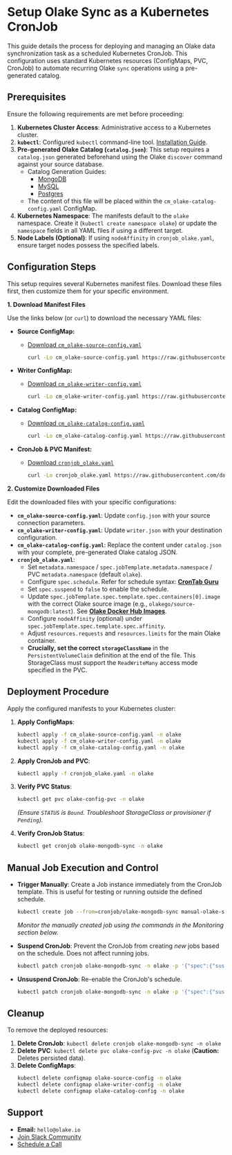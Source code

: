 # Setup Olake Sync as a Kubernetes CronJob

This guide details the process for deploying and managing an Olake data synchronization task as a scheduled Kubernetes CronJob. This configuration uses standard Kubernetes resources (ConfigMaps, PVC, CronJob) to automate recurring Olake `sync` operations using a pre-generated catalog.

## Prerequisites

Ensure the following requirements are met before proceeding:

1.  **Kubernetes Cluster Access**: Administrative access to a Kubernetes cluster.
2.  **`kubectl`**: Configured `kubectl` command-line tool. [Installation Guide](https://kubernetes.io/docs/tasks/tools/install-kubectl/).
3.  **Pre-generated Olake Catalog (`catalog.json`)**: This setup requires a `catalog.json` generated beforehand using the Olake `discover` command against your source database.
    *   Catalog Generation Guides:
        *   [MongoDB](https://olake.io/docs/getting-started/mongodb#step-2-generate-a-catalog-file)
        *   [MySQL](https://olake.io/docs/getting-started/mysql#step-2-generate-a-catalog-file)
        *   [Postgres](https://olake.io/docs/getting-started/postgres#step-2-generate-a-catalog-file)
    *   The content of this file will be placed within the `cm_olake-catalog-config.yaml` ConfigMap.
4.  **Kubernetes Namespace**: The manifests default to the `olake` namespace. Create it (`kubectl create namespace olake`) or update the `namespace` fields in all YAML files if using a different target.
5.  **Node Labels (Optional)**: If using `nodeAffinity` in `cronjob_olake.yaml`, ensure target nodes possess the specified labels.

## Configuration Steps

This setup requires several Kubernetes manifest files. Download these files first, then customize them for your specific environment.

**1. Download Manifest Files**

Use the links below (or `curl`) to download the necessary YAML files:

*   **Source ConfigMap:**
    *   [Download `cm_olake-source-config.yaml`](https://raw.githubusercontent.com/datazip-inc/olake-docs/refs/heads/master/kubernetes/cm_olake-source-config.yaml)
        ```bash
        curl -Lo cm_olake-source-config.yaml https://raw.githubusercontent.com/datazip-inc/olake-docs/refs/heads/master/kubernetes/cm_olake-source-config.yaml
        ```

*   **Writer ConfigMap:**
    *   [Download `cm_olake-writer-config.yaml`](https://raw.githubusercontent.com/datazip-inc/olake-docs/refs/heads/master/kubernetes/cm_olake-writer-config.yaml)
        ```bash
        curl -Lo cm_olake-writer-config.yaml https://raw.githubusercontent.com/datazip-inc/olake-docs/refs/heads/master/kubernetes/cm_olake-writer-config.yaml
        ```

*   **Catalog ConfigMap:**
    *   [Download `cm_olake-catalog-config.yaml`](https://raw.githubusercontent.com/datazip-inc/olake-docs/refs/heads/master/kubernetes/cm_olake-catalog-config.yaml)
        ```bash
        curl -Lo cm_olake-catalog-config.yaml https://raw.githubusercontent.com/datazip-inc/olake-docs/refs/heads/master/kubernetes/cm_olake-catalog-config.yaml
        ```

*   **CronJob & PVC Manifest:**
    *   [Download `cronjob_olake.yaml`](https://raw.githubusercontent.com/datazip-inc/olake-docs/refs/heads/master/kubernetes/cronjob_olake.yaml)
        ```bash
        curl -Lo cronjob_olake.yaml https://raw.githubusercontent.com/datazip-inc/olake-docs/refs/heads/master/kubernetes/cronjob_olake.yaml
        ```


**2. Customize Downloaded Files**

Edit the downloaded files with your specific configurations:

*   **`cm_olake-source-config.yaml`**: Update `config.json` with your source connection parameters.
*   **`cm_olake-writer-config.yaml`**: Update `writer.json` with your destination configuration.
*   **`cm_olake-catalog-config.yaml`**: Replace the content under `catalog.json` with your complete, pre-generated Olake catalog JSON.
*   **`cronjob_olake.yaml`**:
    *   Set `metadata.namespace` / `spec.jobTemplate.metadata.namespace` / PVC `metadata.namespace` (default `olake`).
    *   Configure `spec.schedule`. Refer for schedule syntax: **[CronTab Guru](https://crontab.guru/)**
    *   Set `spec.suspend` to `false` to enable the schedule.
    *   Update `spec.jobTemplate.spec.template.spec.containers[0].image` with the correct Olake source image (e.g., `olakego/source-mongodb:latest`). See **[Olake Docker Hub Images](https://hub.docker.com/u/olakego)**.
    *   Configure `nodeAffinity` (optional) under `spec.jobTemplate.spec.template.spec.affinity`.
    *   Adjust `resources.requests` and `resources.limits` for the main Olake container.
    *   **Crucially, set the correct `storageClassName`** in the `PersistentVolumeClaim` definition at the end of the file. This StorageClass must support the `ReadWriteMany` access mode specified in the PVC.

## Deployment Procedure

Apply the configured manifests to your Kubernetes cluster:

1.  **Apply ConfigMaps**:
    ```bash
    kubectl apply -f cm_olake-source-config.yaml -n olake
    kubectl apply -f cm_olake-writer-config.yaml -n olake
    kubectl apply -f cm_olake-catalog-config.yaml -n olake
    ```

2.  **Apply CronJob and PVC**:
    ```bash
    kubectl apply -f cronjob_olake.yaml -n olake
    ```

3.  **Verify PVC Status**:
    ```bash
    kubectl get pvc olake-config-pvc -n olake
    ```
    *(Ensure `STATUS` is `Bound`. Troubleshoot StorageClass or provisioner if `Pending`).*

4.  **Verify CronJob Status**:
    ```bash
    kubectl get cronjob olake-mongodb-sync -n olake
    ```

## Manual Job Execution and Control

*   **Trigger Manually**: Create a Job instance immediately from the CronJob template. This is useful for testing or running outside the defined schedule.
    ```bash
    kubectl create job --from=cronjob/olake-mongodb-sync manual-olake-sync-$(date +%s) -n olake
    ```
    *Monitor the manually created job using the commands in the Monitoring section below.*

*   **Suspend CronJob**: Prevent the CronJob from creating *new* jobs based on the schedule. Does not affect running jobs.
    ```bash
    kubectl patch cronjob olake-mongodb-sync -n olake -p '{"spec":{"suspend":true}}'
    ```

*   **Unsuspend CronJob**: Re-enable the CronJob's schedule.
    ```bash
    kubectl patch cronjob olake-mongodb-sync -n olake -p '{"spec":{"suspend":false}}'
    ```
    
## Cleanup

To remove the deployed resources:

1.  **Delete CronJob**: `kubectl delete cronjob olake-mongodb-sync -n olake`
2.  **Delete PVC**: `kubectl delete pvc olake-config-pvc -n olake` (**Caution:** Deletes persisted data).
3.  **Delete ConfigMaps**:
    ```bash
    kubectl delete configmap olake-source-config -n olake
    kubectl delete configmap olake-writer-config -n olake
    kubectl delete configmap olake-catalog-config -n olake
    ```

## Support

*   **Email:** `hello@olake.io`
*   [Join Slack Community](https://olake.io/slack/)
*   [Schedule a Call](https://calendly.com/d/ckr6-g82-p9y/olake_discussion)
